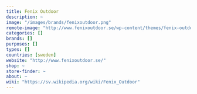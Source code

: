 ```yaml
---
title: Fenix Outdoor
description: ~
image: "/images/brands/fenixoutdoor.png"
remote-image: "http://www.fenixoutdoor.se/wp-content/themes/fenix-outdoors/dist/images/logo/FENIX_Int_logo-black.svg"
categories: []
brands: []
purposes: []
types: []
countries: [sweden]
website: "http://www.fenixoutdoor.se/"
shop: ~
store-finder: ~
about: ~
wiki: "https://sv.wikipedia.org/wiki/Fenix_Outdoor"
---
```

